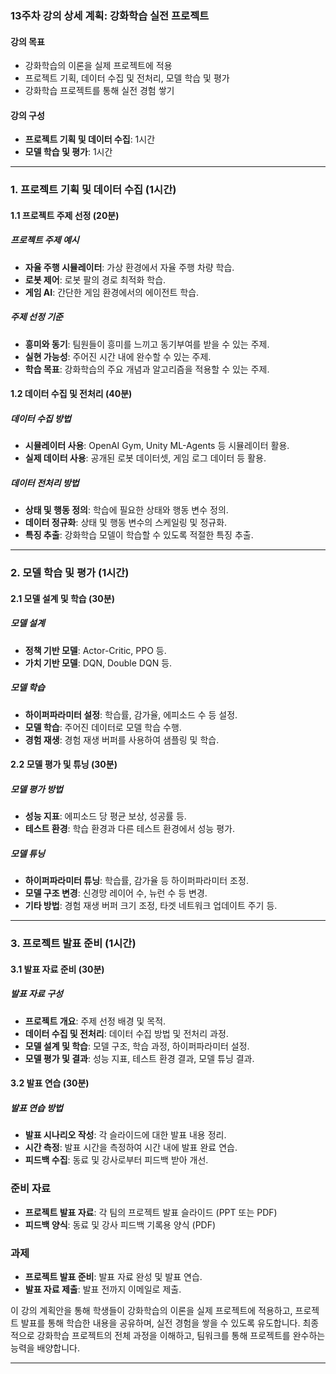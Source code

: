 ### 13주차 강의 상세 계획: 강화학습 실전 프로젝트

#### 강의 목표
- 강화학습의 이론을 실제 프로젝트에 적용
- 프로젝트 기획, 데이터 수집 및 전처리, 모델 학습 및 평가
- 강화학습 프로젝트를 통해 실전 경험 쌓기

#### 강의 구성
- **프로젝트 기획 및 데이터 수집**: 1시간
- **모델 학습 및 평가**: 1시간

---

### 1. 프로젝트 기획 및 데이터 수집 (1시간)

#### 1.1 프로젝트 주제 선정 (20분)

##### 프로젝트 주제 예시
- **자율 주행 시뮬레이터**: 가상 환경에서 자율 주행 차량 학습.
- **로봇 제어**: 로봇 팔의 경로 최적화 학습.
- **게임 AI**: 간단한 게임 환경에서의 에이전트 학습.

##### 주제 선정 기준
- **흥미와 동기**: 팀원들이 흥미를 느끼고 동기부여를 받을 수 있는 주제.
- **실현 가능성**: 주어진 시간 내에 완수할 수 있는 주제.
- **학습 목표**: 강화학습의 주요 개념과 알고리즘을 적용할 수 있는 주제.

#### 1.2 데이터 수집 및 전처리 (40분)

##### 데이터 수집 방법
- **시뮬레이터 사용**: OpenAI Gym, Unity ML-Agents 등 시뮬레이터 활용.
- **실제 데이터 사용**: 공개된 로봇 데이터셋, 게임 로그 데이터 등 활용.

##### 데이터 전처리 방법
- **상태 및 행동 정의**: 학습에 필요한 상태와 행동 변수 정의.
- **데이터 정규화**: 상태 및 행동 변수의 스케일링 및 정규화.
- **특징 추출**: 강화학습 모델이 학습할 수 있도록 적절한 특징 추출.

---

### 2. 모델 학습 및 평가 (1시간)

#### 2.1 모델 설계 및 학습 (30분)

##### 모델 설계
- **정책 기반 모델**: Actor-Critic, PPO 등.
- **가치 기반 모델**: DQN, Double DQN 등.

##### 모델 학습
- **하이퍼파라미터 설정**: 학습률, 감가율, 에피소드 수 등 설정.
- **모델 학습**: 주어진 데이터로 모델 학습 수행.
- **경험 재생**: 경험 재생 버퍼를 사용하여 샘플링 및 학습.

#### 2.2 모델 평가 및 튜닝 (30분)

##### 모델 평가 방법
- **성능 지표**: 에피소드 당 평균 보상, 성공률 등.
- **테스트 환경**: 학습 환경과 다른 테스트 환경에서 성능 평가.

##### 모델 튜닝
- **하이퍼파라미터 튜닝**: 학습률, 감가율 등 하이퍼파라미터 조정.
- **모델 구조 변경**: 신경망 레이어 수, 뉴런 수 등 변경.
- **기타 방법**: 경험 재생 버퍼 크기 조정, 타겟 네트워크 업데이트 주기 등.

---

### 3. 프로젝트 발표 준비 (1시간)

#### 3.1 발표 자료 준비 (30분)

##### 발표 자료 구성
- **프로젝트 개요**: 주제 선정 배경 및 목적.
- **데이터 수집 및 전처리**: 데이터 수집 방법 및 전처리 과정.
- **모델 설계 및 학습**: 모델 구조, 학습 과정, 하이퍼파라미터 설정.
- **모델 평가 및 결과**: 성능 지표, 테스트 환경 결과, 모델 튜닝 결과.

#### 3.2 발표 연습 (30분)

##### 발표 연습 방법
- **발표 시나리오 작성**: 각 슬라이드에 대한 발표 내용 정리.
- **시간 측정**: 발표 시간을 측정하여 시간 내에 발표 완료 연습.
- **피드백 수집**: 동료 및 강사로부터 피드백 받아 개선.

### 준비 자료
- **프로젝트 발표 자료**: 각 팀의 프로젝트 발표 슬라이드 (PPT 또는 PDF)
- **피드백 양식**: 동료 및 강사 피드백 기록용 양식 (PDF)

### 과제
- **프로젝트 발표 준비**: 발표 자료 완성 및 발표 연습.
- **발표 자료 제출**: 발표 전까지 이메일로 제출.

이 강의 계획안을 통해 학생들이 강화학습의 이론을 실제 프로젝트에 적용하고, 프로젝트 발표를 통해 학습한 내용을 공유하며, 실전 경험을 쌓을 수 있도록 유도합니다. 최종적으로 강화학습 프로젝트의 전체 과정을 이해하고, 팀워크를 통해 프로젝트를 완수하는 능력을 배양합니다.

---
